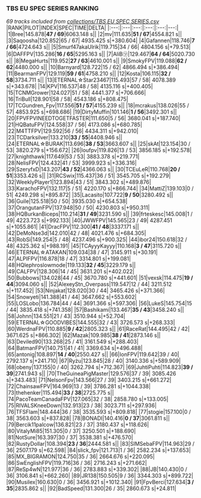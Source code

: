 ### TBS EU SPEC SERIES RANKING
*69 tracks included from [collections/TBS EU SPEC SERIES.csv](/collections/TBS%20EU%20SPEC%20SERIES.csv)*
|RANK|PILOT|INDEX|SPEC|TIME|DELTA|
|:---:|:---|:---:|:---:|:---:|---:|
|1|Bree|145.878|**47 / 69**|6063.148 s||
|2|mv|111.635|**51 / 67**|4554.821 s||
|3|Saqoosha|120.852|65 / 67| 4935.425 s|+380.604|
|4|Gafannen|118.746|**7 / 66**|4724.643 s||
|5|Smurf47akaUlrik|119.715|34 / 66| 4804.156 s|+79.513|
|6|DAFFPV|135.286|**16 / 65**|5295.163 s||
|7|AliB㋡|129.467|**64 / 64**|5020.730 s||
|8|MegaHurts|119.952|**27 / 63**|4610.001 s||
|9|SmokyFPV|119.088|**62 / 62**|4480.000 s||
|10|Barnyard|128.722|15 / 62| 4866.494 s|+386.494|
|11|BearmanFPV|129.119|**59 / 61**|4758.210 s||
|12|Kosta|106.115|**32 / 58**|3734.711 s||
|13|ETERNAL☆Star23467|115.493|57 / 58| 4078.389 s|+343.678|
|14|KPV|116.537|48 / 58| 4135.116 s|+400.405|
|15|TCNMGrower|124.027|51 / 58| 4441.377 s|+706.666|
|16|TriBull|128.901|58 / 58| 4543.186 s|+808.475|
|17|TCGundren_Fpv|117.556|**51 / 57**|4155.239 s||
|18|mcrakus|138.026|55 / 57| 4853.925 s|+698.686|
|19|DirtyMuffin|101.146|**1 / 56**|3492.301 s||
|20|FPVFPVINEEDTOGETFASTER|111.650|5 / 56| 3680.041 s|+187.740|
|21|HQBatuFPV|124.558|37 / 56| 4173.086 s|+680.785|
|22|M4TTFPV|129.592|56 / 56| 4434.311 s|+942.010|
|23|TCDarksilver|133.210|**33 / 55**|4408.946 s||
|24|ETERNAL☆BURAK|113.696|**38 / 53**|3663.607 s||
|25|skAt|123.154|30 / 53| 3820.279 s|+156.672|
|26|loufpv|119.826|13 / 53| 3856.185 s|+192.578|
|27|knighthawk|117.649|53 / 53| 3883.378 s|+219.771|
|28|NelisFPV|124.432|41 / 53| 3999.923 s|+336.316|
|29|SzeryfxD|143.207|**43 / 52**|4366.063 s||
|30|TCEuLeR|110.768|**20 / 51**|3353.426 s||
|31|RCSwix|115.437|36 / 51| 3545.705 s|+192.279|
|32|WeeklyPlayer1|123.894|43 / 51| 3843.302 s|+489.876|
|33|KarachoFPV|132.117|5 / 51| 4220.170 s|+866.744|
|34|MattiZ|139.103|0 / 51| 4249.298 s|+895.872|
|35|Lacasito|107.722|**9 / 50**|3280.492 s||
|36|Guile|125.518|50 / 50| 3935.030 s|+654.538|
|37|OrangutanFPV|137.948|50 / 50| 4230.803 s|+950.311|
|38|HQBurkanBiceps|110.214|**31 / 49**|3231.590 s||
|39|frteskesc|145.008|1 / 49| 4223.723 s|+992.133|
|40|JWWFPV|145.565|23 / 49| 4287.451 s|+1055.861|
|41|DracFPV|112.300|**41 / 48**|3337.171 s||
|42|DeMoNse3d|142.010|42 / 48| 4021.476 s|+684.305|
|43|RobSi|149.254|5 / 48| 4237.496 s|+900.325|
|44|ibor24|150.618|32 / 48| 4325.362 s|+988.191|
|45|TCAyyyKayyy|110.168|**3 / 47**|3115.720 s||
|46|ETERNAL☆ATAKAN|109.034|38 / 47| 3145.911 s|+30.191|
|47|ALPIFPV|116.878|18 / 47| 3314.801 s|+199.081|
|48|HQlephroslowmode|119.133|**32 / 45**|3229.179 s||
|49|CALFPV|128.306|14 / 45| 3631.201 s|+402.022|
|50|Bubbows|134.028|44 / 45| 3670.780 s|+441.601|
|51|vexsk|114.475|**19 / 44**|3094.060 s||
|52|AlexeyStn_Overpass|119.547|12 / 44| 3211.512 s|+117.452|
|53|Ninjakat|128.020|30 / 44| 3465.426 s|+371.366|
|54|Snowyeti|141.388|41 / 44| 3647.662 s|+553.602|
|55|LOSLobo|136.784|44 / 44| 3691.366 s|+597.306|
|56|LukeS|145.754|15 / 44| 3835.418 s|+741.358|
|57|Bashikami|133.467|**35 / 43**|3458.240 s||
|58|Johnn|134.551|21 / 43| 3510.944 s|+52.704|
|59|ETERNAL☆GOODVIBES|144.555|32 / 43| 3726.573 s|+268.333|
|60|WerdnaFPV|110.885|**9 / 42**|2805.323 s||
|61|RaceRat|144.495|42 / 42| 3671.625 s|+866.302|
|62|Mazak|109.985|**38 / 41**|2873.146 s||
|63|Deviled90|133.268|25 / 41| 3161.549 s|+288.403|
|64|BatmanFPV|140.751|41 / 41| 3369.634 s|+496.488|
|65|antonig|108.897|**14 / 40**|2550.427 s||
|66|IonFPV|119.642|39 / 40| 2792.137 s|+241.710|
|67|Ryżu|123.845|28 / 40| 3140.336 s|+589.909|
|68|obeny|137.155|0 / 40| 3262.794 s|+712.367|
|69|JuhtiPuhti|114.823|**39 / 39**|2741.943 s||
|70|TheGuineaPigMaster|129.576|37 / 39| 3085.426 s|+343.483|
|71|NelsonFpv|143.566|27 / 39| 3403.215 s|+661.272|
|72|ChainsawFPV|164.969|13 / 39| 3786.281 s|+1044.338|
|73|thehenker|115.494|**33 / 38**|2725.775 s||
|74|PacoTeamCanadaFPV|127.065|32 / 38| 2858.780 s|+133.005|
|75|RIVALSKneeDown|132.913|23 / 38| 3023.711 s|+297.936|
|76|TFSFlam|148.444|36 / 38| 3535.593 s|+809.818|
|77|stogie|157.100|0 / 38| 3563.603 s|+837.828|
|78|BONADI|140.416|**0 / 37**|3061.811 s||
|79|Bercik11palcow|136.821|23 / 37| 3180.437 s|+118.626|
|80|VitalyMi85|151.305|0 / 37| 3250.501 s|+188.690|
|81|NotSure|163.397|30 / 37| 3538.381 s|+476.570|
|82|RustyDollar|108.394|**23 / 36**|2444.581 s||
|83|SIMSebaFPV|114.963|29 / 36| 2507.179 s|+62.598|
|84|slick_fpv|121.713|1 / 36| 2582.234 s|+137.653|
|85|MX_BIGRAMON|124.750|35 / 36| 2664.676 s|+220.095|
|86|SwEnglishFPV|119.716|36 / 36| 2716.243 s|+271.662|
|87|ReSp4wN|121.977|36 / 36| 2783.883 s|+339.302|
|88|JB|140.430|0 / 36| 3106.841 s|+662.260|
|89|JR138|150.505|9 / 36| 3344.303 s|+899.722|
|90|Musilex|160.630|0 / 36| 3456.921 s|+1012.340|
|91|FpvBerci|127.634|**3 / 35**|2835.862 s||
|92|BadSpeed|131.300|26 / 35| 2860.673 s|+24.811|

